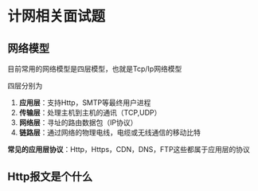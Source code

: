 # 计网相关面试题

## 网络模型

目前常用的网络模型是四层模型，也就是Tcp/Ip网络模型

四层分别为
1. **应用层**：支持Http，SMTP等最终用户进程
2. **传输层**：处理主机到主机的通讯（TCP,UDP）
3. **网络层**：寻址的路由数据包（IP协议）
4. **链路层**：通过网络的物理电线，电缆或无线通信的移动比特

**常见的应用层协议**：Http，Https，CDN，DNS，FTP这些都属于应用层的协议

## Http报文是个什么



